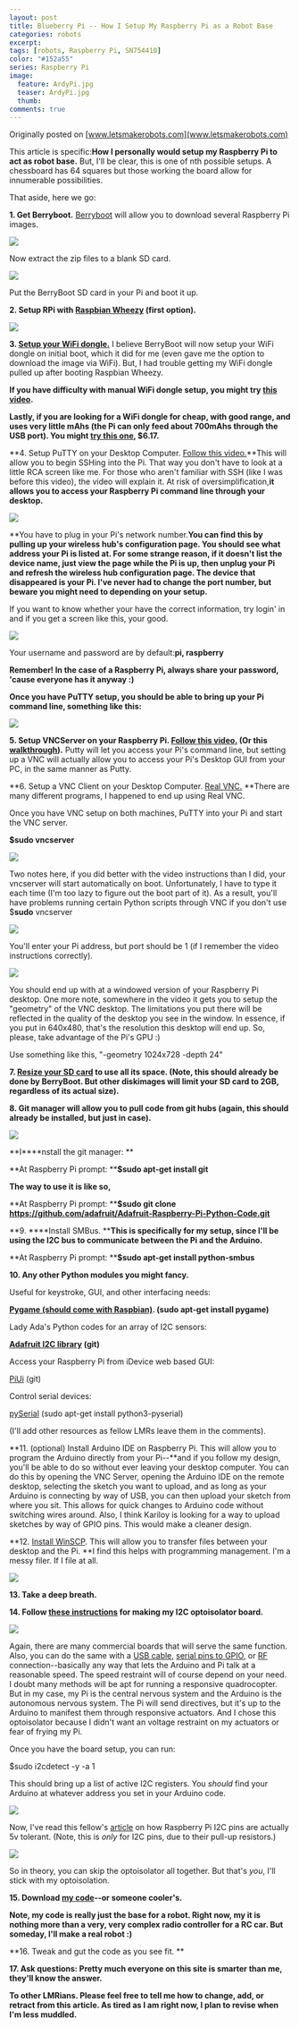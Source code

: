 ```yaml
---
layout: post
title: Blueberry Pi -- How I Setup My Raspberry Pi as a Robot Base
categories: robots
excerpt:
tags: [robots, Raspberry Pi, SN754410]
color: "#152a55"
series: Raspberry Pi
image:
  feature: ArdyPi.jpg
  teaser: ArdyPi.jpg
  thumb:
comments: true
---
```


Originally posted on [www.letsmakerobots.com](www.letsmakerobots.com)

This article is specific:**How I personally would setup my Raspberry Pi to act as robot base.**  But, I'll be clear, this is one of nth possible setups.  A chessboard has 64 squares but those working the board allow for innumerable possibilities.

That aside, here we go:

**1. Get Berryboot.**  [Berryboot](http://www.berryterminal.com/doku.php/berryboot) will allow you to download several Raspberry Pi images.

![](../images/BerryBoot.jpg)


Now extract the zip files to a blank SD card.

![](../images/BerryBootExtract.jpg)

Put the BerryBoot SD card in your Pi and boot it up.

**2. Setup RPi with [Raspbian Wheezy](http://www.raspberrypi.org/downloads) (first option).**

**![](../images/berryboot-install-distro2.png)**

**3. [Setup your WiFi dongle.](http://neville-wright.com/setup-your-raspberry-pi-wireless-network/)** I believe BerryBoot will now setup your WiFi dongle on initial boot, which it did for me (even gave me the option to download the image via WiFi).  But, I had trouble getting my WiFi dongle pulled up after booting Raspbian Wheezy.

**If you have difficulty with manual WiFi dongle setup, you might try [this video](http://www.youtube.com/watch?v=5AsSFq42pxI).**

**Lastly, if you are looking for a WiFi dongle for cheap, with good range, and uses very little mAhs (the Pi can only feed about 700mAhs through the USB port).  You might [try this one](http://www.fasttech.com/products/0/10002056/1147303-mini-150mbps-80211n-wireless-usb-20-wifi-network-a), $6.17.**

**4. Setup PuTTY on your Desktop Computer.  [Follow this video.](https://www.youtube.com/watch?v=k-ao1ZktuzI)**This will allow you to begin SSHing into the Pi.  That way you don't have to look at a little RCA screen like me.  For those who aren't familiar with SSH (like I was before this video), the video will explain it.  At risk of oversimplification,**it allows you to access your Raspberry Pi command line through your desktop.**

![](../images/Putty1.jpg)

**You have to plug in your Pi's network number.**You can find this by pulling up your wireless hub's configuration page.  You should see what address your Pi is listed at.  For some strange reason, if it doesn't list the device name, just view the page while the Pi is up, then unplug your Pi and refresh the wireless hub configuration page.  The device that disappeared is your Pi.  I've never had to change the port number, but beware you might need to depending on your setup.**

If you want to know whether your have the correct information, try login' in and if you get a screen like this, your good.

![](../images/Putty2.jpg)

Your username and password are by default:**pi, raspberry**

**Remember! In the case of a Raspberry Pi, always share your password, 'cause everyone has it anyway :)**

**Once you have PuTTY setup, you should be able to bring up your Pi command line, something like this:**

![](../images/Putty3.jpg)


**5. Setup VNCServer on your Raspberry Pi.  [Follow this video.](https://www.youtube.com/watch?v=c5QCoh8S0N4) (Or this [walkthrough](http://gettingstartedwithraspberrypi.tumblr.com/post/24142374137/setting-up-a-vnc-server)).** Putty will let you access your Pi's command line, but setting up a VNC will actually allow you to access your Pi's Desktop GUI from your PC, in the same manner as Putty.  

**6. Setup a VNC Client on your Desktop Computer. [Real VNC.](http://www.realvnc.com/download/viewer/) **There are many different programs, I happened to end up using Real VNC.

Once you have VNC setup on both machines, PuTTY into your Pi and start the VNC server.  

**$sudo vncserver**

![](../images/RealVNC5.jpg)

Two notes here, if you did better with the video instructions than I did, your vncserver will start automatically on boot.  Unfortunately, I have to type it each time (I'm too lazy to figure out the boot part of it).  As a result, you'll have problems running certain Python scripts through VNC if you don't use $**sudo** vncserver

![](../images/RealVNC.jpg)

You'll enter your Pi address, but port should be 1 (if I remember the video instructions correctly).

![](../images/RealVNC3.jpg)

You should end up with at a windowed version of your Raspberry Pi desktop.  One more note, somewhere in the video it gets you to setup the "geometry" of the VNC desktop.  The limitations you put there will be reflected in the quality of the desktop you see in the window.  In essence, if you put in 640x480, that's the resolution this desktop will end up.  So, please, take advantage of the Pi's GPU :)

Use something like this, "-geometry 1024x728 -depth 24"

**7.  [Resize your SD card](http://elinux.org/RPi_Resize_Flash_Partitions) to use all its space. (Note, this should already be done by BerryBoot.  But other diskimages will limit your SD card to 2GB, regardless of its actual size).**

**8. Git manager will allow you to pull code from git hubs (again, this should already be installed, but just in case).**

![](../images/gitinstall.jpg)

**I****nstall the git manager: **

**At Raspberry Pi prompt: ****$sudo apt-get install  git**

**The way to use it is like so,**

**At Raspberry Pi prompt: ****$sudo git clone https://github.com/adafruit/Adafruit-Raspberry-Pi-Python-Code.git**

**9. ****Install SMBus. ****This is specifically for my setup, since I'll be using the I2C bus to communicate between the Pi and the Arduino.**

**At Raspberry Pi prompt:  ****$sudo apt-get install python-smbus**

**10. Any other Python modules you might fancy.**

Useful for keystroke, GUI, and other interfacing needs:

**[Pygame (should come with Raspbian)](http://www.pygame.org/news.html). (sudo apt-get install pygame)**

Lady Ada's Python codes for an array of I2C sensors:

**[Adafruit I2C library](https://github.com/adafruit/Adafruit-Raspberry-Pi-Python-Code) (git)**

Access your Raspberry Pi from iDevice web based GUI:

 [PiUi](http://www.raspberrypi.org/archives/tag/piui) (git)

Control serial devices:

 [pySerial](http://pyserial.sourceforge.net/) (sudo apt-get install python3-pyserial)

(I'll add other resources as fellow LMRs leave them in the comments).

**11. (optional) Install Arduino IDE on Raspberry Pi.  This will allow you to program the Arduino directly from your Pi--**and if you follow my design, you'll be able to do so without ever leaving your desktop computer.  You can do this by opening the VNC Server, opening the Arduino IDE on the remote desktop, selecting the sketch you want to upload, and as long as your Arduino is connecting by way of USB, you can then upload your sketch from where you sit.  This allows for quick changes to Arduino code without switching wires around.  Also, I think Kariloy is looking for a way to upload sketches by way of GPIO pins.  This would make a cleaner design.

**12. [Install WinSCP](http://winscp.net/eng/download.php).  This will allow you to transfer files between your desktop and the Pi. **I find this helps with programming management.  I'm a messy filer.  If I file at all.

![](../images/winscp.jpg)

**13.  Take a deep breath.**

**14.  Follow [these instructions](http://letsmakerobots.com/node/36847) for making my I2C optoisolator board.**

![](../images/IMG_0602.jpg)

Again, there are many commercial boards that will serve the same function.  Also, you can do the same with a [USB cable](http://www.doctormonk.com/2012/04/raspberry-pi-and-arduino.html), [serial pins to GPIO](http://justpushbuttons.com/blog/?p=376), or [RF](http://www.cooking-hacks.com/index.php/documentation/tutorials/raspberry-pi-xbee) connection--basically any way that lets the Arduino and Pi talk at a reasonable speed.  The speed restraint will of course depend on your need.  I doubt many methods will be apt for running a responsive quadrocopter.  But in my case, my Pi is the central nervous system and the Arduino is the autonomous nervous system.   The Pi will send directives, but it's up to the Arduino to manifest them through responsive actuators.  And I chose this optoisolator because I didn't want an voltage restraint on my actuators or fear of frying my Pi.

Once you have the board setup, you can run:

 $sudo i2cdetect -y -a 1

This should bring up a list of active I2C registers.  You _should_ find your Arduino at whatever address you set in your Arduino code.

![](../images/i2cshowsup2.jpg)

Now, I've read this fellow's [article](http://quick2wire.com/category/raspberry-pi/) on how Raspberry Pi I2C pins are actually 5v tolerant.  (Note, this is _only_ for I2C pins, due to their pull-up resistors.)

![](../images/i2c5vtolerant.jpg)

So in theory, you can skip the optoisolator all together.  But that's _you_, I'll stick with my optoisolation.

**15. Download [my code](http://www.ubermentis.com/files/piI2c_v4.zip)--or someone cooler's.**

**Note, my code is really just the base for a robot.  Right now, my it is nothing more than a very, very complex radio controller for a RC car.  But someday, I'll make a real robot :)**

**16.  Tweak and gut the code as you see fit. **

**17.  Ask questions: Pretty much everyone on this site is smarter than me, they'll know the answer.**

**To other LMRians.  Please feel free to tell me how to change, add, or retract from this article.  As tired as I am right now, I plan to revise when I'm less muddled.**
